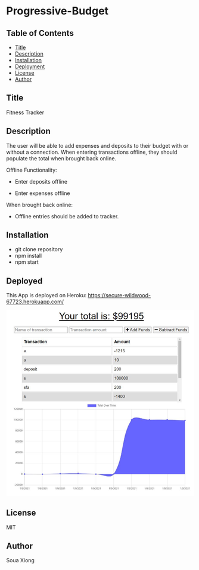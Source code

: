 # Progressive-Budget


## Table of Contents
  * [Title](#Title)
  * [Description](#Description)
  * [Installation](#Installation)
  * [Deployment](#Deployed)
  * [License](#license)
  * [Author](#Author)

## Title
Fitness Tracker

## Description
The user will be able to add expenses and deposits to their budget with or without a connection. When entering transactions offline, they should populate the total when brought back online.

Offline Functionality:

  * Enter deposits offline

  * Enter expenses offline

When brought back online:

  * Offline entries should be added to tracker.

## Installation
* git clone repository
* npm install
* npm start

## Deployed
This App is deployed on Heroku: https://secure-wildwood-67723.herokuapp.com/

![myimage-alt-tag](https://github.com/sxiong6901/Progressive-Budget/blob/main/public/Assets/Budget.JPG?raw=true)

## License
MIT

## Author
Soua Xiong
